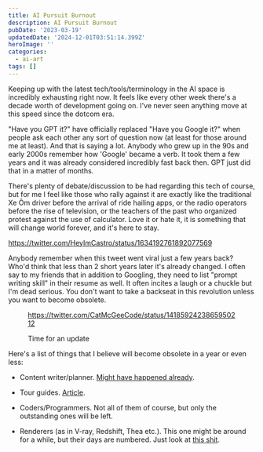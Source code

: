 ```yaml
---
title: AI Pursuit Burnout
description: AI Pursuit Burnout
pubDate: '2023-03-19'
updatedDate: '2024-12-01T03:51:14.399Z'
heroImage: ''
categories:
  - ai-art
tags: []
---
```


Keeping up with the latest tech/tools/terminology in the AI space is incredibly exhausting right now. It feels like every other week there's a decade worth of development going on. I've never seen anything move at this speed since the dotcom era.

"Have you GPT it?" have officially replaced "Have you Google it?" when people ask each other any sort of question now (at least for those around me at least). And that is saying a lot. Anybody who grew up in the 90s and early 2000s remember how 'Google' became a verb. It took them a few years and it was already considered incredibly fast back then. GPT just did that in a matter of months.

There's plenty of debate/discussion to be had regarding this tech of course, but for me I feel like those who rally against it are exactly like the traditional Xe Ôm driver before the arrival of ride hailing apps, or the radio operators before the rise of television, or the teachers of the past who organized protest against the use of calculator. Love it or hate it, it is something that will change world forever, and it's here to stay.

https://twitter.com/HeyImCastro/status/1634192761892077569

Anybody remember when this tweet went viral just a few years back? Who'd think that less than 2 short years later it's already changed. I often say to my friends that in addition to Googling, they need to list "prompt writing skill" in their resume as well. It often incites a laugh or a chuckle but I'm dead serious. You don't want to take a backseat in this revolution unless you want to become obsolete.

<figure>

https://twitter.com/CatMcGeeCode/status/1418592423865950212

<figcaption>

Time for an update

</figcaption>



</figure>

Here's a list of things that I believe will become obsolete in a year or even less:

- Content writer/planner. [Might have happened already](https://vnexpress.net/bi-tru-tien-cong-vi-su-dung-chatgpt-4579479.html).

- Tour guides. [Article](https://vnexpress.net/du-lich-theo-chatgpt-hay-nhan-vien-khach-san-4582598.html).

- Coders/Programmers. Not all of them of course, but only the outstanding ones will be left.

- Renderers (as in V-ray, Redshift, Thea etc.). This one might be around for a while, but their days are numbered. Just look at [this shit](https://www.youtube.com/watch?v=zPqJUrfKuqs).
